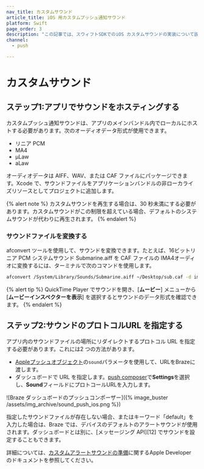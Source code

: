 ```yaml
---
nav_title: カスタムサウンド
article_title: iOS 用カスタムプッシュ通知サウンド
platform: Swift
page_order: 3
description: "この記事では、スウィフトSDKでのiOS カスタムサウンドの実装について説明します。"
channel:
  - push

---
```


# カスタムサウンド

## ステップ1:アプリでサウンドをホスティングする

カスタムプッシュ通知サウンドは、アプリのメインバンドル内でローカルにホストする必要があります。次のオーディオデータ形式が使用できます。

- リニア PCM
- MA4
- µLaw
- aLaw

オーディオデータは AIFF、WAV、または CAF ファイルにパッケージできます。Xcode で、サウンドファイルをアプリケーションバンドルの非ローカライズリソースとしてプロジェクトに追加します。

{% alert note %}
カスタムサウンドを再生する場合は、30 秒未満にする必要があります。カスタムサウンドがこの制限を超えている場合、デフォルトのシステムサウンドが代わりに再生されます。
{% endalert %}

### サウンドファイルを変換する

afconvert ツールを使用して、サウンドを変換できます。たとえば、16ビットリニア PCM システムサウンド Submarine.aiff を CAF ファイルの IMA4オーディオに変換するには、ターミナルで次のコマンドを使用します。

```bash
afconvert /System/Library/Sounds/Submarine.aiff ~/Desktop/sub.caf -d ima4 -f caff -v
```

{% alert tip %}
QuickTime Player でサウンドを開き、[**ムービー**] メニューから [**ムービーインスペクターを表示**] を選択するとサウンドのデータ形式を確認できます。
{% endalert %}

## ステップ2:サウンドのプロトコルURL を指定する

アプリ内のサウンドファイルの場所にリダイレクトするプロトコル URL を指定する必要があります。これには2 つの方法があります。

* [Appleプッシュオブジェクト]({{site.baseurl}}/api/objects_filters/messaging/apple_object#apple-push-object)の`sound`パラメータを使用して、URLをBrazeに渡します。
* ダッシュボードで URL を指定します。[push composer]({{site.baseurl}}/user_guide/message_building_by_channel/push/creating_a_push_message/#step-3-select-notification-type-ios-and-android)で**Settings**を選択し、**Sound**フィールドにプロトコールURLを入力します。 

![Braze ダッシュボードのプッシュコンポーザー]({% image_buster /assets/img_archive/sound_push_ios.png %})

指定したサウンドファイルが存在しない場合、またはキーワード「default」を入力した場合は、Braze では、デバイスのデフォルトのアラートサウンドが使用されます。ダッシュボードとは別に、[メッセージング API][12] でサウンドを設定することもできます。

詳細については、[カスタムアラートサウンドの準備](https://developer.apple.com/library/content/documentation/NetworkingInternet/Conceptual/RemoteNotificationsPG/SupportingNotificationsinYourApp.html)に関するApple Developer のドキュメントを参照してください。

